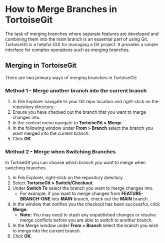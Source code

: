 # How to Merge Branches in TortoiseGit

The task of merging branches where separate features are developed
and combining them into the main branch is an essential part of using
Git. TortoiseGit is a helpful GUI for managing a Git project. It provides a
simple interface for complex operations such as merging branches.

## Merging in TortoiseGit

There are two primary ways of merging branches in TortoiseGit:

### Method 1 - Merge another branch into the current branch

1. In File Explorer navigate to your Git repo location and right-click on the repository directory. 
2. Ensure you have checked out the branch that you want to merge changes into.   
3. In the context menu navigate to **TortoiseGit > Merge**.
4. In the following window under **From > Branch** select the branch you want merged into the current branch. 
5. Click **OK**.

### Method 2 - Merge when Switching Branches

In TortiseGit you can choose which branch you want to merge when switching branches.

1. In File Explorer, right-click on the repository directory. 
2. Select **TortoiseGit > Switch/Checkout**.
3. Under **Switch To** select the branch you want to merge changes into.
    - For example, if you want to merge changes from **FEATURE-BRANCH-ONE** into **MAIN** branch, check out the **MAIN** branch. 
4. In the window that notifies you the checkout has been successful, click **Merge**.
    - **Note:** You may need to stash any unpublished changes or resolve merge conflicts before you are able to switch to another branch.
5. In the Merge window under **From > Branch** select the branch you wish to merge into the current branch.
6. Click **OK**.